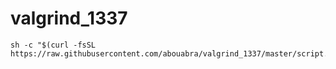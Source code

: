 # valgrind_1337
```
sh -c "$(curl -fsSL https://raw.githubusercontent.com/abouabra/valgrind_1337/master/script.sh)"
```
